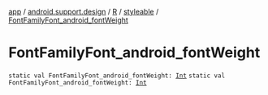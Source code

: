 [app](../../../index.md) / [android.support.design](../../index.md) / [R](../index.md) / [styleable](index.md) / [FontFamilyFont_android_fontWeight](./-font-family-font_android_font-weight.md)

# FontFamilyFont_android_fontWeight

`static val FontFamilyFont_android_fontWeight: `[`Int`](https://kotlinlang.org/api/latest/jvm/stdlib/kotlin/-int/index.html)
`static val FontFamilyFont_android_fontWeight: `[`Int`](https://kotlinlang.org/api/latest/jvm/stdlib/kotlin/-int/index.html)